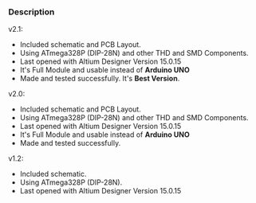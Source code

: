 ### Description

v2.1:
- Included schematic and PCB Layout.
- Using ATmega328P (DIP-28N) and other THD and SMD Components.
- Last opened with Altium Designer Version 15.0.15
- It's Full Module and usable instead of **Arduino UNO**
- Made and tested successfully. It's **Best Version**.

v2.0:
- Included schematic and PCB Layout.
- Using ATmega328P (DIP-28N) and other THD and SMD Components.
- Last opened with Altium Designer Version 15.0.15
- It's Full Module and usable instead of **Arduino UNO**
- Made and tested successfully.

v1.2:
- Included schematic.
- Using ATmega328P (DIP-28N).
- Last opened with Altium Designer Version 15.0.15
